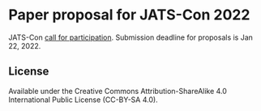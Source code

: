 Paper proposal for JATS-Con 2022
================================

JATS-Con [call for participation][cfp]. Submission deadline for proposals
is Jan 22, 2022.

[cfp]: https://jats.nlm.nih.gov/jats-con/callforparticipation.html


License
-------

Available under the Creative Commons Attribution-ShareAlike 4.0
International Public License (CC-BY-SA 4.0).
